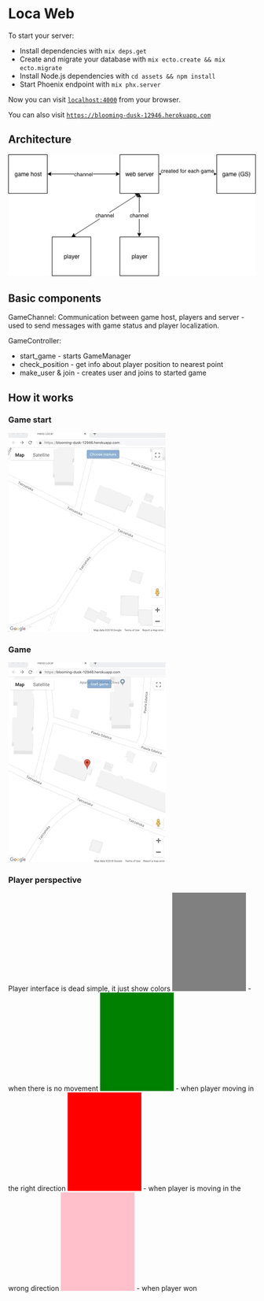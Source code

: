 # Loca Web

To start your server:

  * Install dependencies with `mix deps.get`
  * Create and migrate your database with `mix ecto.create && mix ecto.migrate`
  * Install Node.js dependencies with `cd assets && npm install`
  * Start Phoenix endpoint with `mix phx.server`

Now you can visit [`localhost:4000`](http://localhost:4000) from your browser.

You can also visit [`https://blooming-dusk-12946.herokuapp.com`](https://blooming-dusk-12946.herokuapp.com)

## Architecture


![Architecture](../../arch.png "Architecture")


## Basic components

GameChannel:
  Communication between game host, players and server - used to send messages with game status and player localization.

GameController:
  - start_game - starts GameManager
  - check_position - get info about player position to nearest point
  - make_user & join - creates user and joins to started game


## How it works

### Game start
![Start game](../../start_game.gif "Start game")

### Game
![Game](../../game.gif "Game")

### Player perspective
  Player interface is dead simple, it just show colors
    ![Gray](../../gray.png "Gray")
    - when there is no movement
    ![Green](../../green.png "Green")
    - when player  moving in the right direction
    ![Red](../../red.png "Red")
    - when player is moving in the wrong direction
    ![Pink](../../pink.png "Pink")
    - when player won

